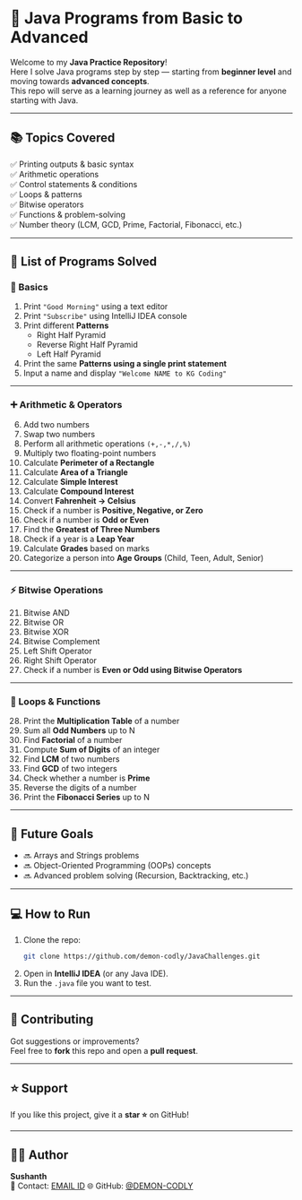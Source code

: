 # 🚀 Java Programs from Basic to Advanced

Welcome to my **Java Practice Repository**!  
Here I solve Java programs step by step — starting from **beginner level** and moving towards **advanced concepts**.  
This repo will serve as a learning journey as well as a reference for anyone starting with Java.  

---

## 📚 Topics Covered
✅ Printing outputs & basic syntax  
✅ Arithmetic operations  
✅ Control statements & conditions  
✅ Loops & patterns  
✅ Bitwise operators  
✅ Functions & problem-solving  
✅ Number theory (LCM, GCD, Prime, Factorial, Fibonacci, etc.)  

---

## 📝 List of Programs Solved

### 🔰 Basics
1. Print `"Good Morning"` using a text editor  
2. Print `"Subscribe"` using IntelliJ IDEA console  
3. Print different **Patterns**  
   - Right Half Pyramid  
   - Reverse Right Half Pyramid  
   - Left Half Pyramid  
4. Print the same **Patterns using a single print statement**  
5. Input a name and display `"Welcome NAME to KG Coding"`  

---

### ➕ Arithmetic & Operators
6. Add two numbers  
7. Swap two numbers  
8. Perform all arithmetic operations `(+,-,*,/,%)`  
9. Multiply two floating-point numbers  
10. Calculate **Perimeter of a Rectangle**  
11. Calculate **Area of a Triangle**  
12. Calculate **Simple Interest**  
13. Calculate **Compound Interest**  
14. Convert **Fahrenheit → Celsius**  
15. Check if a number is **Positive, Negative, or Zero**  
16. Check if a number is **Odd or Even**  
17. Find the **Greatest of Three Numbers**  
18. Check if a year is a **Leap Year**  
19. Calculate **Grades** based on marks  
20. Categorize a person into **Age Groups** (Child, Teen, Adult, Senior)  

---

### ⚡ Bitwise Operations
21. Bitwise AND  
22. Bitwise OR  
23. Bitwise XOR  
24. Bitwise Complement  
25. Left Shift Operator  
26. Right Shift Operator  
27. Check if a number is **Even or Odd using Bitwise Operators**  

---

### 🔄 Loops & Functions
28. Print the **Multiplication Table** of a number  
29. Sum all **Odd Numbers** up to N  
30. Find **Factorial** of a number  
31. Compute **Sum of Digits** of an integer  
32. Find **LCM** of two numbers  
33. Find **GCD** of two integers  
34. Check whether a number is **Prime**  
35. Reverse the digits of a number  
36. Print the **Fibonacci Series** up to N  

---

## 🎯 Future Goals
- 🔜 Arrays and Strings problems  
- 🔜 Object-Oriented Programming (OOPs) concepts  
- 🔜 Advanced problem solving (Recursion, Backtracking, etc.)  

---

## 💻 How to Run
1. Clone the repo:
   ```bash
   git clone https://github.com/demon-codly/JavaChallenges.git
2. Open in **IntelliJ IDEA** (or any Java IDE).  
3. Run the `.java` file you want to test.  

---

## 🤝 Contributing
Got suggestions or improvements?  
Feel free to **fork** this repo and open a **pull request**.  

---

## ⭐ Support
If you like this project, give it a **star ⭐** on GitHub!  

---

## 👨‍💻 Author
**Sushanth**  
📧 Contact: [EMAIL ID](littlecodly@gmail.com)
🌐 GitHub: [@DEMON-CODLY](https://github.com/demon-codly)
